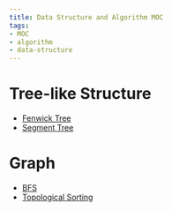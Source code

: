 ```yaml
---
title: Data Structure and Algorithm MOC
tags:
- MOC
- algorithm
- data-structure
---
```


# Tree-like Structure

* [Fenwick Tree](computer_sci/data_structure_and_algorithm/tree/fenwick_tree.md)
* [Segment Tree](computer_sci/data_structure_and_algorithm/tree/segment_tree.md)

# Graph

* [BFS](computer_sci/data_structure_and_algorithm/graph/BFS.md)
* [Topological Sorting](computer_sci/data_structure_and_algorithm/graph/topological_sorting.md)